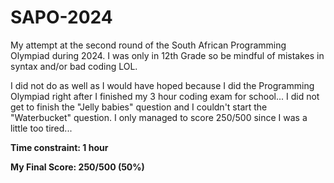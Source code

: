 # SAPO-2024
My attempt at the second round of the South African Programming Olympiad during 2024. I was only in 12th Grade so be mindful of mistakes in syntax and/or bad coding LOL. 

I did not do as well as I would have hoped because I did the Programming Olympiad right after I finished my 3 hour coding exam for school... I did not get to finish the "Jelly babies" question and I couldn't start the "Waterbucket" question. I only managed to score 250/500 since I was a little too tired...

**Time constraint: 1 hour**

**My Final Score: 250/500 (50%)**
